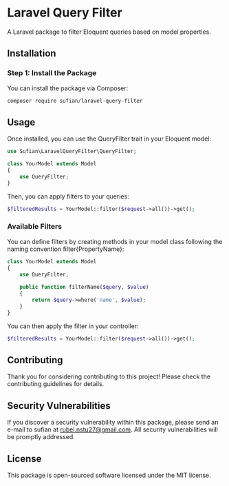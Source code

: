 # Laravel Query Filter

A Laravel package to filter Eloquent queries based on model properties.

## Installation

### Step 1: Install the Package

You can install the package via Composer:

```sh
composer require sufian/laravel-query-filter
```

## Usage

Once installed, you can use the QueryFilter trait in your Eloquent model:

```php
use Sufian\LaravelQueryFilter\QueryFilter;

class YourModel extends Model
{
    use QueryFilter;
}
```

Then, you can apply filters to your queries:

```php
$filteredResults = YourModel::filter($request->all())->get();
```
### Available Filters
You can define filters by creating methods in your model class following the naming convention filter{PropertyName}:

```php
class YourModel extends Model
{
    use QueryFilter;
    
    public function filterName($query, $value)
    {
        return $query->where('name', $value);
    }
}
```
You can then apply the filter in your controller:

```php
$filteredResults = YourModel::filter($request->all())->get();
```
## Contributing
Thank you for considering contributing to this project! Please check the contributing guidelines for details.

## Security Vulnerabilities
If you discover a security vulnerability within this package, please send an e-mail to sufian at [rubel.nstu27@gmail.com](mailto:rubel.nstu27@gmail.com). All security vulnerabilities will be promptly addressed.

## License
This package is open-sourced software licensed under the MIT license.
